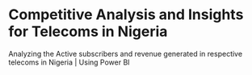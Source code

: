 # Competitive Analysis and Insights for Telecoms in Nigeria
Analyzing the Active subscribers and revenue generated in respective telecoms in Nigeria | Using Power BI
